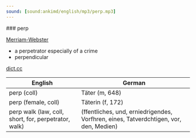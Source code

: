 ```yaml
---
sound: [sound:ankimd/english/mp3/perp.mp3]
---
```


\### perp

[Merriam-Webster](https://www.merriam-webster.com/dictionary/perp)

- a perpetrator especially of a crime
- perpendicular

[dict.cc](https://www.dict.cc/perp)

| English        | German       |
| -------------- | ------------ |
| perp (coll) | Täter (m, 648) |
| perp (female, coll) | Täterin (f, 172) |
| perp walk (law, coll, short, for, perpetrator, walk) |  (ffentliches, und, erniedrigendes, Vorfhren, eines, Tatverdchtigen, vor, den, Medien) |
